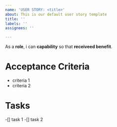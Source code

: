 ```yaml
---
name: 'USER STORY: <title>'
about: This is our default user story template
title: ''
labels: ''
assignees: ''

---
```


As a **role**, i can **capability** so that **receiveed benefit**.

# Acceptance Criteria
- criteria 1
- criteria 2
  
# Tasks
-[] task 1
-[] task 2
